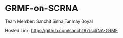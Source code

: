 # GRMF-on-SCRNA

Team Member: Sanchit Sinha,Tanmay Goyal

Hosted Link: https://github.com/sanchit97/scRNA-GRMF
